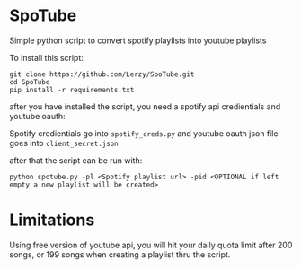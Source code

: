 # SpoTube
Simple python script to convert spotify playlists into youtube playlists

To install this script:

```
git clone https://github.com/Lerzy/SpoTube.git
cd SpoTube
pip install -r requirements.txt
```

after you have installed the script, you need a spotify api credientials and youtube oauth:

Spotify credientials go into `spotify_creds.py` and youtube oauth json file goes into `client_secret.json` 

after that the script can be run with:
```
python spotube.py -pl <Spotify playlist url> -pid <OPTIONAL if left empty a new playlist will be created> 
```

# Limitations
Using free version of youtube api, you will hit your daily quota limit after 200 songs, or 199 songs when creating a playlist thru the script. 
